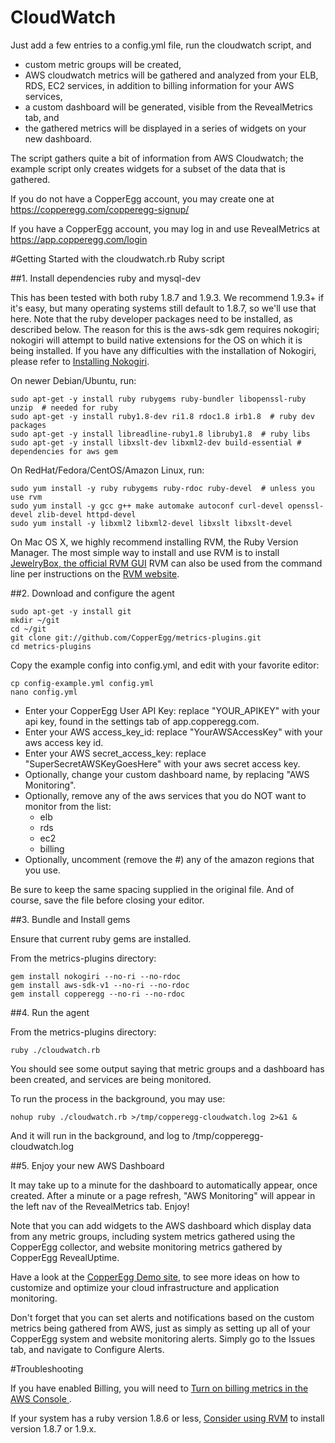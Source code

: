 CloudWatch
=============

Just add a few entries to a config.yml file, run the cloudwatch script, and
  - custom metric groups will be created,
  - AWS cloudwatch metrics will be gathered and analyzed from your ELB, RDS, EC2 services, in addition to billing information for your AWS services,
  - a custom dashboard will be generated, visible from the RevealMetrics tab, and
  - the gathered metrics will be displayed in a series of widgets on your new dashboard.

The script gathers quite a bit of information from AWS Cloudwatch; the example script only creates widgets for a subset of the data that is gathered.

If you do not have a CopperEgg account, you may create one at <https://copperegg.com/copperegg-signup/>

If you have a CopperEgg account, you may log in and use RevealMetrics at <https://app.copperegg.com/login>

#Getting Started with the cloudwatch.rb Ruby script

##1. Install dependencies ruby and mysql-dev

This has been tested with both ruby 1.8.7 and 1.9.3.  We recommend 1.9.3+ if it's easy,
but many operating systems still default to 1.8.7, so we'll use that here.
Note that the ruby developer packages need to be installed, as described below. The reason for this is the aws-sdk gem requires nokogiri; nokogiri will attempt to build native extensions for the OS on which it is being installed.
If you have any difficulties with the installation of Nokogiri, please refer to [Installing Nokogiri](http://nokogiri.org/tutorials/installing_nokogiri.html).


On newer Debian/Ubuntu, run:

    sudo apt-get -y install ruby rubygems ruby-bundler libopenssl-ruby unzip  # needed for ruby
    sudo apt-get -y install ruby1.8-dev ri1.8 rdoc1.8 irb1.8  # ruby dev packages
    sudo apt-get -y install libreadline-ruby1.8 libruby1.8  # ruby libs
    sudo apt-get -y install libxslt-dev libxml2-dev build-essential # dependencies for aws gem

On RedHat/Fedora/CentOS/Amazon Linux, run:

    sudo yum install -y ruby rubygems ruby-rdoc ruby-devel  # unless you use rvm
    sudo yum install -y gcc g++ make automake autoconf curl-devel openssl-devel zlib-devel httpd-devel
    sudo yum install -y libxml2 libxml2-devel libxslt libxslt-devel

On Mac OS X, we highly recommend installing RVM, the Ruby Version Manager. The most simple way to install and use RVM is to install [JewelryBox, the official RVM GUI](http://unfiniti.com/software/mac/jewelrybox)
RVM can also be used from the command line per instructions on the [RVM website](https://rvm.io).

##2. Download and configure the agent

    sudo apt-get -y install git
    mkdir ~/git
    cd ~/git
    git clone git://github.com/CopperEgg/metrics-plugins.git
    cd metrics-plugins

Copy the example config into config.yml, and edit with your favorite editor:

    cp config-example.yml config.yml
    nano config.yml

  - Enter your CopperEgg User API Key:  replace "YOUR\_APIKEY" with your api key, found in the settings tab of app.copperegg.com.
  - Enter your AWS access\_key\_id: replace "YourAWSAccessKey" with your aws access key id.
  - Enter your AWS secret\_access\_key: replace "SuperSecretAWSKeyGoesHere" with your aws secret access key.
  - Optionally, change your custom dashboard name, by replacing "AWS Monitoring".
  - Optionally, remove any of the aws services that you do NOT want to monitor from the list:
    - elb
    - rds
    - ec2
    - billing
  - Optionally, uncomment (remove the #) any of the amazon regions that you use.

Be sure to keep the same spacing supplied in the original file.
And of course, save the file before closing your editor.


##3. Bundle and Install gems

Ensure that current ruby gems are installed.

From the metrics-plugins directory:

    gem install nokogiri --no-ri --no-rdoc
    gem install aws-sdk-v1 --no-ri --no-rdoc
    gem install copperegg --no-ri --no-rdoc

##4. Run the agent

From the metrics-plugins directory:

    ruby ./cloudwatch.rb

You should see some output saying that metric groups and a dashboard has been created, and services are being monitored.

To run the process in the background, you may use:

    nohup ruby ./cloudwatch.rb >/tmp/copperegg-cloudwatch.log 2>&1 &

And it will run in the background, and log to /tmp/copperegg-cloudwatch.log


##5. Enjoy your new AWS Dashboard

It may take up to a minute for the dashboard to automatically appear, once created.
After a minute or a page refresh, "AWS Monitoring" will appear in the left nav of the RevealMetrics tab.  Enjoy!

Note that you can add widgets to the AWS dashboard which display data from any metric groups, including system metrics gathered using the CopperEgg collector, and website monitoring metrics gathered by CopperEgg RevealUptime.

Have a look at the [CopperEgg Demo site](https://app.copperegg.com/demo), to see more ideas on how to customize and optimize your cloud infrastructure and application monitoring.

Don't forget that you can set alerts and notifications based on the custom metrics being gathered from AWS, just as simply as setting up all of your CopperEgg system and website monitoring alerts. Simply go to the Issues tab, and navigate to Configure Alerts.


#Troubleshooting

If you have enabled Billing, you will need to [Turn on billing metrics in the AWS Console ](http://docs.aws.amazon.com/AmazonCloudWatch/latest/DeveloperGuide/monitor_estimated_charges_with_cloudwatch.html#turning_on_billing_metrics).

If your system has a ruby version 1.8.6 or less, [Consider using RVM](https://rvm.io/) to install version 1.8.7 or 1.9.x.

